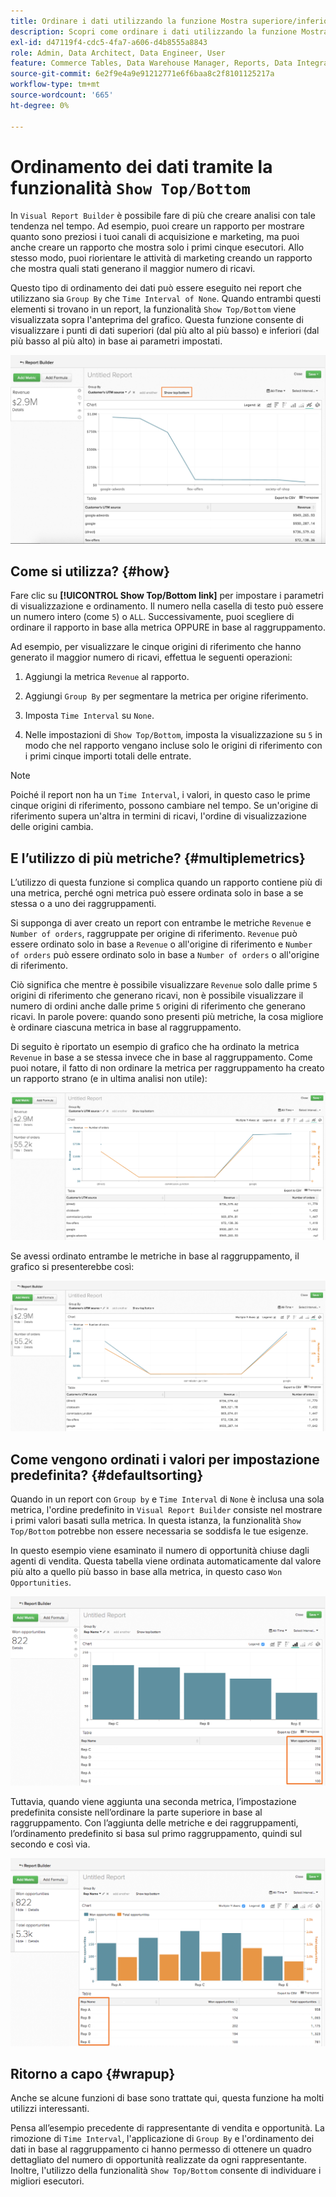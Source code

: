 ```yaml
---
title: Ordinare i dati utilizzando la funzione Mostra superiore/inferiore
description: Scopri come ordinare i dati utilizzando la funzione Mostra superiore/inferiore.
exl-id: d47119f4-cdc5-4fa7-a606-d4b8555a8843
role: Admin, Data Architect, Data Engineer, User
feature: Commerce Tables, Data Warehouse Manager, Reports, Data Integration
source-git-commit: 6e2f9e4a9e91212771e6f6baa8c2f8101125217a
workflow-type: tm+mt
source-wordcount: '665'
ht-degree: 0%

---
```


# Ordinamento dei dati tramite la funzionalità `Show Top/Bottom`

In `Visual Report Builder` è possibile fare di più che creare analisi con tale tendenza nel tempo. Ad esempio, puoi creare un rapporto per mostrare quanto sono preziosi i tuoi canali di acquisizione e marketing, ma puoi anche creare un rapporto che mostra solo i primi cinque esecutori. Allo stesso modo, puoi riorientare le attività di marketing creando un rapporto che mostra quali stati generano il maggior numero di ricavi.

Questo tipo di ordinamento dei dati può essere eseguito nei report che utilizzano sia `Group By` che `Time Interval of None`. Quando entrambi questi elementi si trovano in un report, la funzionalità `Show Top/Bottom` viene visualizzata sopra l&#39;anteprima del grafico. Questa funzione consente di visualizzare i punti di dati superiori (dal più alto al più basso) e inferiori (dal più basso al più alto) in base ai parametri impostati.

![Mostra funzionalità superiore/inferiore nel Report Builder visivo.](../../assets/Show_Top_Bottom.png)

## Come si utilizza? {#how}

Fare clic su **[!UICONTROL Show Top/Bottom link]** per impostare i parametri di visualizzazione e ordinamento. Il numero nella casella di testo può essere un numero intero (come `5`) o `ALL`. Successivamente, puoi scegliere di ordinare il rapporto in base alla metrica OPPURE in base al raggruppamento.

Ad esempio, per visualizzare le cinque origini di riferimento che hanno generato il maggior numero di ricavi, effettua le seguenti operazioni:

1. Aggiungi la metrica `Revenue` al rapporto.

1. Aggiungi `Group By` per segmentare la metrica per origine riferimento.

1. Imposta `Time Interval` su `None`.

1. Nelle impostazioni di `Show Top/Bottom`, imposta la visualizzazione su `5` in modo che nel rapporto vengano incluse solo le origini di riferimento con i primi cinque importi totali delle entrate.

>[!NOTE]
>
>Poiché il report non ha un `Time Interval`, i valori, in questo caso le prime cinque origini di riferimento, possono cambiare nel tempo. Se un&#39;origine di riferimento supera un&#39;altra in termini di ricavi, l&#39;ordine di visualizzazione delle origini cambia.

## E l’utilizzo di più metriche? {#multiplemetrics}

L’utilizzo di questa funzione si complica quando un rapporto contiene più di una metrica, perché ogni metrica può essere ordinata solo in base a se stessa o a uno dei raggruppamenti.

Si supponga di aver creato un report con entrambe le metriche `Revenue` e `Number of orders`, raggruppate per origine di riferimento. `Revenue` può essere ordinato solo in base a `Revenue` o all&#39;origine di riferimento e `Number of orders` può essere ordinato solo in base a `Number of orders` o all&#39;origine di riferimento.

Ciò significa che mentre è possibile visualizzare `Revenue` solo dalle prime `5` origini di riferimento che generano ricavi, non è possibile visualizzare il numero di ordini anche dalle prime `5` origini di riferimento che generano ricavi. In parole povere: quando sono presenti più metriche, la cosa migliore è ordinare ciascuna metrica in base al raggruppamento.

Di seguito è riportato un esempio di grafico che ha ordinato la metrica `Revenue` in base a se stessa invece che in base al raggruppamento. Come puoi notare, il fatto di non ordinare la metrica per raggruppamento ha creato un rapporto strano (e in ultima analisi non utile):

![Risultati del report insoliti e inutili.](../../assets/strange-report-results.png)

Se avessi ordinato entrambe le metriche in base al raggruppamento, il grafico si presenterebbe così:

![Ordinamento di entrambe le metriche in base al raggruppamento.](../../assets/sort-metrics-by-grouping.png)

## Come vengono ordinati i valori per impostazione predefinita? {#defaultsorting}

Quando in un report con `Group by` e `Time Interval` di `None` è inclusa una sola metrica, l&#39;ordine predefinito in `Visual Report Builder` consiste nel mostrare i primi valori basati sulla metrica. In questa istanza, la funzionalità `Show Top/Bottom` potrebbe non essere necessaria se soddisfa le tue esigenze.

In questo esempio viene esaminato il numero di opportunità chiuse dagli agenti di vendita. Questa tabella viene ordinata automaticamente dal valore più alto a quello più basso in base alla metrica, in questo caso `Won Opportunities`.

![Ordinamento in base alla metrica.](../../assets/Ordered_by_metric.png)

Tuttavia, quando viene aggiunta una seconda metrica, l’impostazione predefinita consiste nell’ordinare la parte superiore in base al raggruppamento. Con l’aggiunta delle metriche e dei raggruppamenti, l’ordinamento predefinito si basa sul primo raggruppamento, quindi sul secondo e così via.

![Ordinamento in base al raggruppamento.](../../assets/Ordered_by_grouping.png)

## Ritorno a capo {#wrapup}

Anche se alcune funzioni di base sono trattate qui, questa funzione ha molti utilizzi interessanti.

Pensa all’esempio precedente di rappresentante di vendita e opportunità. La rimozione di `Time Interval`, l&#39;applicazione di `Group By` e l&#39;ordinamento dei dati in base al raggruppamento ci hanno permesso di ottenere un quadro dettagliato del numero di opportunità realizzate da ogni rappresentante. Inoltre, l&#39;utilizzo della funzionalità `Show Top/Bottom` consente di individuare i migliori esecutori.
